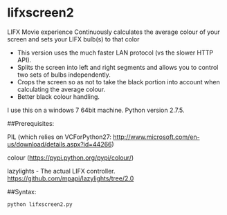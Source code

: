 # lifxscreen2
LIFX Movie experience 
Continuously calculates the average colour of your screen and sets your LIFX bulb(s) to that color


- This version uses the much faster LAN protocol (vs the slower HTTP API).
- Splits the screen into left and right segments and allows you to control two sets of bulbs independently. 
- Crops the screen so as not to take the black portion into account when calculating the average colour. 
- Better black colour handling. 


I use this on a windows 7 64bit machine. Python version 2.7.5. 

##Prerequisites:

PIL (which relies on VCForPython27: http://www.microsoft.com/en-us/download/details.aspx?id=44266)

colour (https://pypi.python.org/pypi/colour/)

lazylights - The actual LIFX controller.  https://github.com/mpapi/lazylights/tree/2.0

##Syntax:

```
python lifxscreen2.py
```
